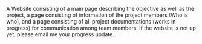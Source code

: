  A Website consisting of a main page describing the objective as well as the project, 
 a page consisting of information of the project members (Who is who), and 
 a page consisting of all project documentations (works in progress) for communication among team members. If the website is not up yet, please email me your progress update.